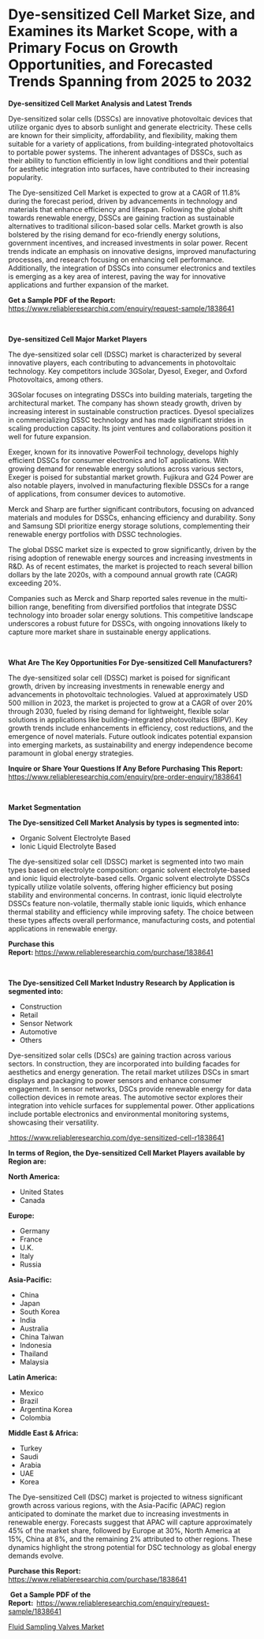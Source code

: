 <p><h1>Dye-sensitized Cell Market Size, and Examines its Market Scope, with a Primary Focus on Growth Opportunities, and Forecasted Trends Spanning from 2025 to 2032</h1></p><p><strong>Dye-sensitized Cell Market Analysis and Latest Trends</strong></p>
<p><p>Dye-sensitized solar cells (DSSCs) are innovative photovoltaic devices that utilize organic dyes to absorb sunlight and generate electricity. These cells are known for their simplicity, affordability, and flexibility, making them suitable for a variety of applications, from building-integrated photovoltaics to portable power systems. The inherent advantages of DSSCs, such as their ability to function efficiently in low light conditions and their potential for aesthetic integration into surfaces, have contributed to their increasing popularity.</p><p>The Dye-sensitized Cell Market is expected to grow at a CAGR of 11.8% during the forecast period, driven by advancements in technology and materials that enhance efficiency and lifespan. Following the global shift towards renewable energy, DSSCs are gaining traction as sustainable alternatives to traditional silicon-based solar cells. Market growth is also bolstered by the rising demand for eco-friendly energy solutions, government incentives, and increased investments in solar power. Recent trends indicate an emphasis on innovative designs, improved manufacturing processes, and research focusing on enhancing cell performance. Additionally, the integration of DSSCs into consumer electronics and textiles is emerging as a key area of interest, paving the way for innovative applications and further expansion of the market.</p></p>
<p><strong>Get a Sample PDF of the Report:&nbsp;</strong> <a href="https://www.reliableresearchiq.com/enquiry/request-sample/1838641?utm_campaign=3073&utm_medium=2&utm_source=Github&utm_content=ia&utm_term=26032025&utm_id=dye-sensitized-cell">https://www.reliableresearchiq.com/enquiry/request-sample/1838641</a></p>
<p>&nbsp;</p>
<p><strong>Dye-sensitized Cell Major Market Players</strong></p>
<p><p>The dye-sensitized solar cell (DSSC) market is characterized by several innovative players, each contributing to advancements in photovoltaic technology. Key competitors include 3GSolar, Dyesol, Exeger, and Oxford Photovoltaics, among others. </p><p>3GSolar focuses on integrating DSSCs into building materials, targeting the architectural market. The company has shown steady growth, driven by increasing interest in sustainable construction practices. Dyesol specializes in commercializing DSSC technology and has made significant strides in scaling production capacity. Its joint ventures and collaborations position it well for future expansion.</p><p>Exeger, known for its innovative PowerFoil technology, develops highly efficient DSSCs for consumer electronics and IoT applications. With growing demand for renewable energy solutions across various sectors, Exeger is poised for substantial market growth. Fujikura and G24 Power are also notable players, involved in manufacturing flexible DSSCs for a range of applications, from consumer devices to automotive.</p><p>Merck and Sharp are further significant contributors, focusing on advanced materials and modules for DSSCs, enhancing efficiency and durability. Sony and Samsung SDI prioritize energy storage solutions, complementing their renewable energy portfolios with DSSC technologies.</p><p>The global DSSC market size is expected to grow significantly, driven by the rising adoption of renewable energy sources and increasing investments in R&D. As of recent estimates, the market is projected to reach several billion dollars by the late 2020s, with a compound annual growth rate (CAGR) exceeding 20%.</p><p>Companies such as Merck and Sharp reported sales revenue in the multi-billion range, benefiting from diversified portfolios that integrate DSSC technology into broader solar energy solutions. This competitive landscape underscores a robust future for DSSCs, with ongoing innovations likely to capture more market share in sustainable energy applications.</p></p>
<p>&nbsp;</p>
<p><strong>What Are The Key Opportunities For Dye-sensitized Cell Manufacturers?</strong></p>
<p><p>The dye-sensitized solar cell (DSSC) market is poised for significant growth, driven by increasing investments in renewable energy and advancements in photovoltaic technologies. Valued at approximately USD 500 million in 2023, the market is projected to grow at a CAGR of over 20% through 2030, fueled by rising demand for lightweight, flexible solar solutions in applications like building-integrated photovoltaics (BIPV). Key growth trends include enhancements in efficiency, cost reductions, and the emergence of novel materials. Future outlook indicates potential expansion into emerging markets, as sustainability and energy independence become paramount in global energy strategies.</p></p>
<p><strong>Inquire or Share Your Questions If Any Before Purchasing This Report:</strong> <a href="https://www.reliableresearchiq.com/enquiry/pre-order-enquiry/1838641?utm_campaign=3073&utm_medium=2&utm_source=Github&utm_content=ia&utm_term=26032025&utm_id=dye-sensitized-cell">https://www.reliableresearchiq.com/enquiry/pre-order-enquiry/1838641</a></p>
<p>&nbsp;</p>
<p><strong>Market Segmentation</strong></p>
<p><strong>The Dye-sensitized Cell Market Analysis by types is segmented into:</strong></p>
<p><ul><li>Organic Solvent Electrolyte Based</li><li>Ionic Liquid Electrolyte Based</li></ul></p>
<p><p>The dye-sensitized solar cell (DSSC) market is segmented into two main types based on electrolyte composition: organic solvent electrolyte-based and ionic liquid electrolyte-based cells. Organic solvent electrolyte DSSCs typically utilize volatile solvents, offering higher efficiency but posing stability and environmental concerns. In contrast, ionic liquid electrolyte DSSCs feature non-volatile, thermally stable ionic liquids, which enhance thermal stability and efficiency while improving safety. The choice between these types affects overall performance, manufacturing costs, and potential applications in renewable energy.</p></p>
<p><strong>Purchase this Report:&nbsp;</strong><a href="https://www.reliableresearchiq.com/purchase/1838641?utm_campaign=3073&utm_medium=2&utm_source=Github&utm_content=ia&utm_term=26032025&utm_id=dye-sensitized-cell">https://www.reliableresearchiq.com/purchase/1838641</a></p>
<p>&nbsp;</p>
<p><strong>The Dye-sensitized Cell Market Industry Research by Application is segmented into:</strong></p>
<p><ul><li>Construction</li><li>Retail</li><li>Sensor Network</li><li>Automotive</li><li>Others</li></ul></p>
<p><p>Dye-sensitized solar cells (DSCs) are gaining traction across various sectors. In construction, they are incorporated into building facades for aesthetics and energy generation. The retail market utilizes DSCs in smart displays and packaging to power sensors and enhance consumer engagement. In sensor networks, DSCs provide renewable energy for data collection devices in remote areas. The automotive sector explores their integration into vehicle surfaces for supplemental power. Other applications include portable electronics and environmental monitoring systems, showcasing their versatility.</p></p>
<p><a href="https://www.reliableresearchiq.com/dye-sensitized-cell-r1838641?utm_campaign=3073&utm_medium=2&utm_source=Github&utm_content=ia&utm_term=26032025&utm_id=dye-sensitized-cell">&nbsp;https://www.reliableresearchiq.com/dye-sensitized-cell-r1838641</a></p>
<p><strong>In terms of Region, the Dye-sensitized Cell Market Players available by Region are:</strong></p>
<p>
    <p> <strong> North America: </strong>
        <ul>
            <li>United States</li>
            <li>Canada</li>
        </ul>
        </p> 
    <p> <strong> Europe: </strong>
        <ul>
            <li>Germany</li>
            <li>France</li>
            <li>U.K.</li>
            <li>Italy</li>
            <li>Russia</li>
        </ul>
        </p> 
    <p> <strong> Asia-Pacific: </strong>
        <ul>
            <li>China</li>
            <li>Japan</li>
            <li>South Korea</li>
            <li>India</li>
            <li>Australia</li>
            <li>China Taiwan</li>
            <li>Indonesia</li>
            <li>Thailand</li>
            <li>Malaysia</li>
        </ul>
        </p> 
    <p> <strong> Latin America: </strong>
        <ul>
            <li>Mexico</li>
            <li>Brazil</li>
            <li>Argentina Korea</li>
            <li>Colombia</li>
        </ul>
        </p> 
    <p> <strong> Middle East & Africa: </strong>
        <ul>
            <li>Turkey</li>
            <li>Saudi</li>
            <li>Arabia</li>
            <li>UAE</li>
            <li>Korea</li>
        </ul>
    </p>
    </p>
<p><p>The Dye-sensitized Cell (DSC) market is projected to witness significant growth across various regions, with the Asia-Pacific (APAC) region anticipated to dominate the market due to increasing investments in renewable energy. Forecasts suggest that APAC will capture approximately 45% of the market share, followed by Europe at 30%, North America at 15%, China at 8%, and the remaining 2% attributed to other regions. These dynamics highlight the strong potential for DSC technology as global energy demands evolve.</p></p>
<p><strong>Purchase this Report: </strong><a href="https://www.reliableresearchiq.com/purchase/1838641?utm_campaign=3073&utm_medium=2&utm_source=Github&utm_content=ia&utm_term=26032025&utm_id=dye-sensitized-cell">https://www.reliableresearchiq.com/purchase/1838641</a></p>
<p>&nbsp;<strong>Get a Sample PDF of the Report:&nbsp;&nbsp;</strong><a href="https://www.reliableresearchiq.com/enquiry/request-sample/1838641?utm_campaign=3073&utm_medium=2&utm_source=Github&utm_content=ia&utm_term=26032025&utm_id=dye-sensitized-cell">https://www.reliableresearchiq.com/enquiry/request-sample/1838641</a></p>
<p><strong></strong></p>
<p><p><a href="https://github.com/gfellcincot4/Market-Research-Report-List-1/blob/main/fluid-sampling-valves-market.md?utm_campaign=3073&utm_medium=2&utm_source=Github&utm_content=ia&utm_term=26032025&utm_id=dye-sensitized-cell">Fluid Sampling Valves Market</a></p></p>
